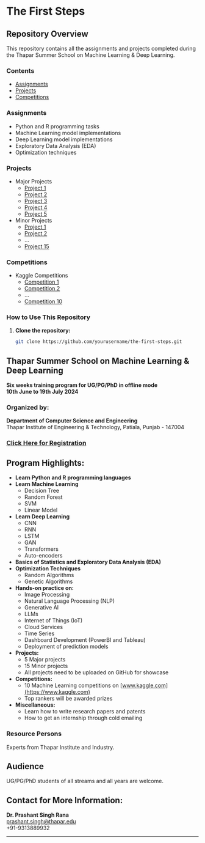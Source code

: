 # The First Steps

## Repository Overview

This repository contains all the assignments and projects completed during the Thapar Summer School on Machine Learning & Deep Learning. 

### Contents

- [Assignments](https://github.com/pqwevg4/The-first-Step/tree/Assingments)
- [Projects](./projects)
- [Competitions](./competitions)

### Assignments

- Python and R programming tasks
- Machine Learning model implementations
- Deep Learning model implementations
- Exploratory Data Analysis (EDA)
- Optimization techniques

### Projects

- Major Projects
  - [Project 1](./projects/major/project1)
  - [Project 2](./projects/major/project2)
  - [Project 3](./projects/major/project3)
  - [Project 4](./projects/major/project4)
  - [Project 5](./projects/major/project5)
- Minor Projects
  - [Project 1](./projects/minor/project1)
  - [Project 2](./projects/minor/project2)
  - ...
  - [Project 15](./projects/minor/project15)

### Competitions

- Kaggle Competitions
  - [Competition 1](./competitions/competition1)
  - [Competition 2](./competitions/competition2)
  - ...
  - [Competition 10](./competitions/competition10)

### How to Use This Repository

1. **Clone the repository:**

   ```bash
   git clone https://github.com/yourusername/the-first-steps.git


## Thapar Summer School on Machine Learning & Deep Learning

**Six weeks training program for UG/PG/PhD in offline mode**  
**10th June to 19th July 2024**

### Organized by:
**Department of Computer Science and Engineering**  
Thapar Institute of Engineering & Technology, Patiala, Punjab - 147004  

### [Click Here for Registration](https://www.thaparsummerschool.com/registration)

## Program Highlights:

- **Learn Python and R programming languages**
- **Learn Machine Learning**
  - Decision Tree
  - Random Forest
  - SVM
  - Linear Model
- **Learn Deep Learning**
  - CNN
  - RNN
  - LSTM
  - GAN
  - Transformers
  - Auto-encoders
- **Basics of Statistics and Exploratory Data Analysis (EDA)**
- **Optimization Techniques**
  - Random Algorithms
  - Genetic Algorithms
- **Hands-on practice on:**
  - Image Processing
  - Natural Language Processing (NLP)
  - Generative AI
  - LLMs
  - Internet of Things (IoT)
  - Cloud Services
  - Time Series
  - Dashboard Development (PowerBI and Tableau)
  - Deployment of prediction models
- **Projects:**
  - 5 Major projects
  - 15 Minor projects
  - All projects need to be uploaded on GitHub for showcase
- **Competitions:**
  - 10 Machine Learning competitions on [www.kaggle.com](https://www.kaggle.com) 
  - Top rankers will be awarded prizes
- **Miscellaneous:**
  - Learn how to write research papers and patents
  - How to get an internship through cold emailing

### Resource Persons
Experts from Thapar Institute and Industry.

## Audience

UG/PG/PhD students of all streams and all years are welcome.

## Contact for More Information:

**Dr. Prashant Singh Rana**  
[prashant.singh@thapar.edu](mailto:prashant.singh@thapar.edu)  
+91-9313889932

---

